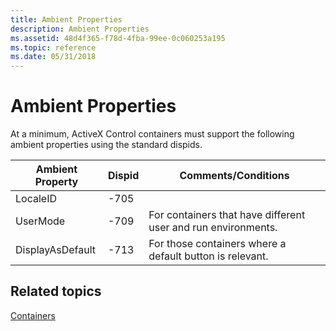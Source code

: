 ```yaml
---
title: Ambient Properties
description: Ambient Properties
ms.assetid: 48d4f365-f78d-4fba-99ee-0c060253a195
ms.topic: reference
ms.date: 05/31/2018
---
```


# Ambient Properties

At a minimum, ActiveX Control containers must support the following ambient properties using the standard dispids.



| Ambient Property             | Dispid          | Comments/Conditions                                                      |
|------------------------------|-----------------|--------------------------------------------------------------------------|
| LocaleID<br/>          | -705<br/> |   <br/>                                                          |
| UserMode<br/>          | -709<br/> | For containers that have different user and run environments.<br/> |
| DisplayAsDefault <br/> | -713<br/> | For those containers where a default button is relevant.<br/>      |



 

## Related topics

<dl> <dt>

[Containers](containers.md)
</dt> </dl>

 

 





